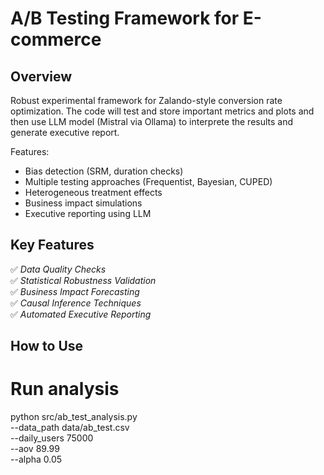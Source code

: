 # A/B Testing Framework for E-commerce

## Overview
Robust experimental framework for Zalando-style conversion rate optimization. The code will test and store important metrics and plots and then use LLM model (Mistral via Ollama) to interprete the results and generate executive report.

Features:
- Bias detection (SRM, duration checks)
- Multiple testing approaches (Frequentist, Bayesian, CUPED)
- Heterogeneous treatment effects
- Business impact simulations
- Executive reporting using LLM

## Key Features
✅ _Data Quality Checks_  
✅ _Statistical Robustness Validation_  
✅ _Business Impact Forecasting_  
✅ _Causal Inference Techniques_  
✅ _Automated Executive Reporting_

## How to Use
# Run analysis
python src/ab_test_analysis.py \
  --data_path data/ab_test.csv \
  --daily_users 75000 \
  --aov 89.99 \
  --alpha 0.05